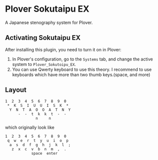 # Plover Sokutaipu EX

A Japanese stenography system for Plover.

## Activating Sokutaipu EX

After installing this plugin, you need to turn it on in Plover:

1. In Plover's configuration, go to the ``Systems`` tab, and change the active system to ``Plover_Sokutoipu_EX``.
2. You can use Qwerty keyboard to use this theory.
   I recommend to use keyboards which have more than two thumb keys.(space, and more)

## Layout
```
1  2  3  4  5  6  7  8  9  0
 *  K  S  I  U  U  I  S  K  *
  Y  N  T  A  O  O  A  T  N  Y
      -  -  t  k  k  t  -  -
              n     n             
```
which originally look like
```
1  2  3  4  5  6  7  8  9  0
 q  w  e  r  t  y  u  i  o  p 
  a  s  d  f  g  h  j  k  l  ;
   z  x  c  v  b  n  m  ,  .  
            space  enter   
